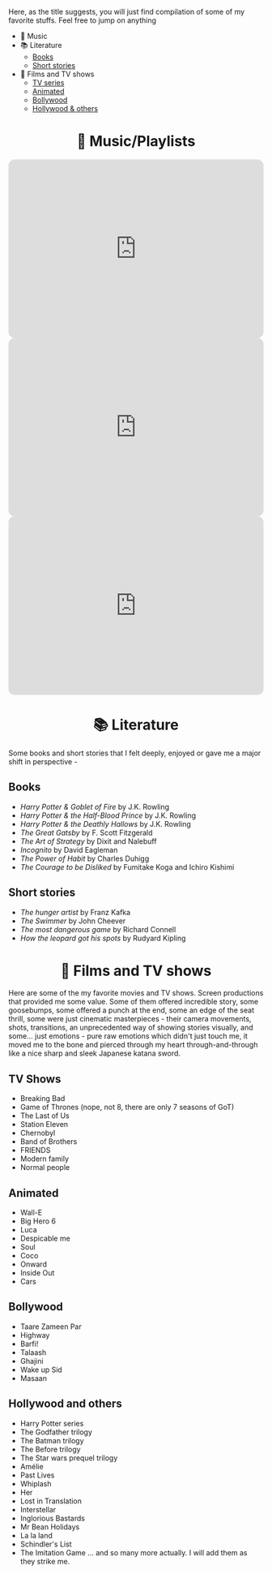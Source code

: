Here, as the title suggests, you will just find compilation of some of my favorite stuffs. Feel free to jump on anything 

- 🎵 Music
- 📚 Literature
    - [Books](https://jay22kar.me/my-favorites#books)
    - [Short stories](https://jay22kar.me/my-favorites#short-stories)
- 🎥 Films and TV shows
    - [TV series](https://jay22kar.me/my-favorites#tv-shows)
    - [Animated](https://jay22kar.me/my-favorites#animated)
    - [Bollywood](https://jay22kar.me/my-favorites#bollywood)
    - [Hollywood & others](https://jay22kar.me/my-favorites#hollywood-and-others)

<h1 align="center"> 🎵 Music/Playlists </h1>

<iframe style="border-radius:12px" src="https://open.spotify.com/embed/playlist/4gHX9noYu623xl5I2AWEaa?utm_source=generator" width="100%" height="352" frameborder="0" allow="autoplay; clipboard-write; encrypted-media; fullscreen; picture-in-picture" loading="lazy"></iframe>

  <iframe style="border-radius:12px" src="https://open.spotify.com/embed/playlist/71DXTDsTlfXKgStgiwhFOA?utm_source=generator" width="100%" height="352" frameborder="0" allow="autoplay; clipboard-write; encrypted-media; fullscreen; picture-in-picture" loading="lazy"></iframe>

  <iframe style="border-radius:12px" src="https://open.spotify.com/embed/playlist/1BrinBcOBDxL4HhqZnwrNP?utm_source=generator" width="100%" height="352" frameborder="0" allow="autoplay; clipboard-write; encrypted-media; fullscreen; picture-in-picture" loading="lazy"></iframe>

<h1 align="center"> 📚 Literature </h1>

Some books and short stories that I felt deeply, enjoyed or gave me a major shift in perspective -
## Books

- _Harry Potter & Goblet of Fire_ by J.K. Rowling
- _Harry Potter & the Half-Blood Prince_ by J.K. Rowling
- _Harry Potter & the Deathly Hallows_ by J.K. Rowling
- _The Great Gatsby_ by F. Scott Fitzgerald
- _The Art of Strategy_ by Dixit and Nalebuff
- _Incognito_ by David Eagleman
- _The Power of Habit_ by Charles Duhigg
- _The Courage to be Disliked_ by Fumitake Koga and Ichiro Kishimi
  
## Short stories

- _The hunger artist_ by Franz Kafka
- _The Swimmer_ by John Cheever
- _The most dangerous game_ by Richard Connell
- _How the leopard got his spots_ by Rudyard Kipling

<h1 align="center"> 🎥 Films and TV shows </h1>

Here are some of the my favorite movies and TV shows. Screen productions that provided me some value. Some of them offered incredible story, some goosebumps, some offered a punch at the end, some an edge of the seat thrill, some were just cinematic masterpieces - their camera movements, shots, transitions, an unprecedented way of showing stories visually, and some... just emotions - pure raw emotions which didn't just touch me, it moved me to the bone and pierced through my heart through-and-through like a nice sharp and sleek Japanese katana sword. 

## TV Shows
- Breaking Bad
- Game of Thrones (nope, not 8, there are only 7 seasons of GoT)
- The Last of Us
- Station Eleven
- Chernobyl
- Band of Brothers
- FRIENDS
- Modern family
- Normal people

## Animated
- Wall-E
- Big Hero 6
- Luca
- Despicable me
- Soul
- Coco
- Onward
- Inside Out
- Cars

## Bollywood
- Taare Zameen Par
- Highway
- Barfi!
- Talaash
- Ghajini
- Wake up Sid
- Masaan

## Hollywood and others
- Harry Potter series
- The Godfather trilogy
- The Batman trilogy
- The Before trilogy
- The Star wars prequel trilogy
- Amélie
- Past Lives
- Whiplash
- Her
- Lost in Translation
- Interstellar
- Inglorious Bastards
- Mr Bean Holidays
- La la land
- Schindler's List
- The Imitation Game
... and so many more actually. I will add them as they strike me.
